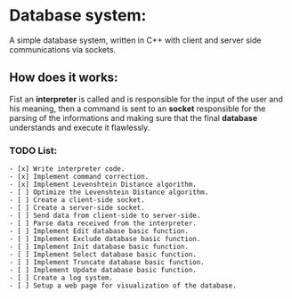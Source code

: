 # Database system:
A simple database system, written in C++ with client and server side communications via sockets.

## How does it works:
Fist an **interpreter** is called and is responsible for the input of the user
	and his meaning, then a command is sent to an **socket** responsible for
	the parsing of the informations and making sure that the final **database**
	understands and execute it flawlessly.

### TODO List:
	- [x] Write interpreter code.
	- [x] Implement command correction.
	- [x] Implement Levenshtein Distance algorithm.
	- [ ] Optimize the Levenshtein Distance algorithm.
	- [ ] Create a client-side socket.
	- [ ] Create a server-side socket.
	- [ ] Send data from client-side to server-side.
	- [ ] Parse data received from the interpreter.
	- [ ] Implement Edit database basic function.
	- [ ] Implement Exclude database basic function.
	- [ ] Implement Init database basic function.
	- [ ] Implement Select database basic function.
	- [ ] Implement Truncate database basic function.
	- [ ] Implement Update database basic function.
	- [ ] Create a log system.
	- [ ] Setup a web page for visualization of the database.
